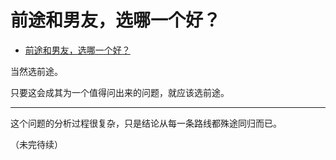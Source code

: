 # 前途和男友，选哪一个好？

- [前途和男友，选哪一个好？](https://www.zhihu.com/question/424093596/answer/1522642691)


当然选前途。

只要这会成其为一个值得问出来的问题，就应该选前途。

---

这个问题的分析过程很复杂，只是结论从每一条路线都殊途同归而已。

（未完待续）
